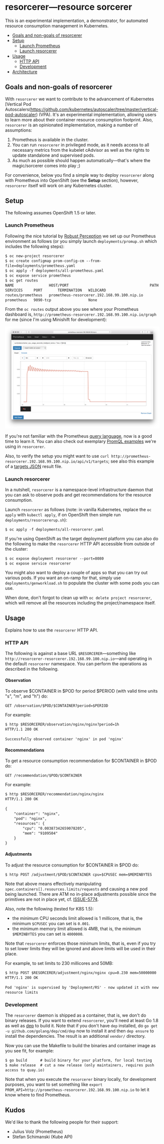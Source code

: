 # resorcerer—resource sorcerer

This is an experimental implementation, a demonstrator, for automated resource consumption management in Kubernetes.

- [Goals and non-goals of resorcerer](#goals-and-non-goals-of-resorcerer)
- [Setup](#setup)
	- [Launch Prometheus](#launch-prometheus)
	- [Launch resorcerer](#launch-resorcerer)
- [Usage](#usage)
	- [HTTP API](#http-api)
  - [Development](#development)
- [Architecture](background.md#architecture)

## Goals and non-goals of resorcerer

With `resorcerer` we want to contribute to the advancement of Kubernetes [Vertical Pod Autoscalers(https://github.com/kubernetes/autoscaler/tree/master/vertical-pod-autoscaler) (VPA). It's an experimental implementation, allowing users to learn more about their container resource consumption footprint. Also, `resorcerer` is an opinionated implementation, making a number of assumptions:

1. Prometheus is available in the cluster.
1. You can run `resorcerer` in privileged mode, as it needs access to all necessary metrics from the kubelet cAdvisor as well as the rights to update standalone and supervised pods.
1. As much as possible should happen automatically—that's where the magic/sorcerer comes into play ;)

For convenience, below you find a simple way to deploy `resorcerer` along with Prometheus into OpenShift (see the **Setup** section), however, `resorcerer` itself will work on any Kubernetes cluster.

## Setup

The following assumes OpenShift 1.5 or later.

### Launch Prometheus

Following the nice tutorial by [Robust Perception](https://www.robustperception.io/openshift-and-prometheus/)
we set up our Prometheus environment as follows (or you simply launch `deployments/promup.sh` which includes the following steps):

```
$ oc new-project resorcerer
$ oc create configmap prom-config-cm --from-file=deployments/prometheus.yaml
$ oc apply -f deployments/all-prometheus.yaml
$ oc expose service prometheus
$ oc get routes
NAME                HOST/PORT                                     PATH      SERVICES     PORT       TERMINATION   WILDCARD
routes/prometheus   prometheus-resorcerer.192.168.99.100.nip.io             prometheus   9090-tcp                 None
```

From the `oc routes` output above you see where your Prometheus dashboard is, `http://prometheus-resorcerer.192.168.99.100.nip.io/graph`
for me (since I'm using Minishift for development):

![Prometheus dashboard](img/prom-screen-shot.png)

If you're not familiar with the Prometheus [query language](https://prometheus.io/docs/querying/basics/), now is a good time to learn it.
You can also check out exemplary [PromQL examples](background.md#promql-examples) we're using in `resorcerer`.

Also, to verify the setup you might want to use `curl http://prometheus-resorcerer.192.168.99.100.nip.io/api/v1/targets`;
see also this example of a [targets JSON](dev/example-targets.json) result file.

### Launch resorcerer

In a nutshell, `resorcerer` is a namespace-level infrastructure daemon that you can ask to observe pods and get recommendations for the resource consumption.

Launch `resorcerer` as follows (note: in vanilla Kubernetes, replace the `oc apply` with `kubectl apply`, if on OpenShift then simple run `deployments/resorcererup.sh`):

```
$ oc apply -f deployments/all-resorcerer.yaml
```

If you're using OpenShift as the target deployment platform you can also do the following to make the `resorcerer` HTTP API
accessible from outside of the cluster:

```
$ oc expose deployment resorcerer --port=8080
$ oc expose service resorcerer
```

You might also want to deploy a couple of apps so that you can try out various pods.
If you want an on-ramp for that, simply use `deployments/genworkload.sh` to populate the cluster with some pods you can use.

When done, don't forgot to clean up with `oc delete project resorcerer`, which will remove all the resources including the project/namespace itself.

## Usage

Explains how to use the `resorcerer` HTTP API.

### HTTP API

The following is against a base URL `$RESORCERER`—something like `http://resorcerer-resorcerer.192.168.99.100.nip.io`—and operating in the default `resorcerer` namespace. You can perform the operations as described in the following.

#### Observation

To observe $CONTAINER in $POD for period $PERIOD (with valid time units "s", "m", and "h") do:

```
GET /observation/$POD/$CONTAINER?period=$PERIOD
```

For example:

```
$ http $RESORCERER/observation/nginx/nginx?period=1h
HTTP/1.1 200 OK

Successfully observed container 'nginx' in pod 'nginx'
```

#### Recommendations

To get a resource consumption recommendation for $CONTAINER in $POD do:

```
GET /recommendation/$POD/$CONTAINER
```

For example:

```
$ http $RESORCERER/recommendation/nginx/nginx
HTTP/1.1 200 OK

{
    "container": "nginx",
    "pod": "nginx",
    "resources": {
        "cpu": "0.00387342659078205",
        "mem": "9109504"
    }
}
```

#### Adjustments

To adjust the resource consumption for $CONTAINER in $POD do:

```
$ http POST /adjustment/$POD/$CONTAINER cpu=$CPUSEC mem=$MEMINBYTES
```

Note that above means effectively manipulating `spec.containers[].resources.limits/requests` and causing a new pod being launched.
There are ATM no in-place adjustments possible since the primitives are not in place yet, cf. [ISSUE-5774](https://github.com/kubernetes/kubernetes/issues/5774).

Also, note the following (tested for K8S 1.5):

- the minimum CPU seconds limit allowed is 1 millicore, that is, the minimum `$CPUSEC` you can set is `0.001`.
- the minimum memory limit allowed is 4MB, that is, the minimum `$MEMINBYTES` you can set is `4000000`.

Note that `resorcerer` enforces those minimum limits, that is, even if you try to set lower limits they will be ignored and above limits will be used in their place.

For example, to set limits to 230 millicores and 50MB:

```
$ http POST $RESORCERER/adjustment/nginx/nginx cpu=0.230 mem=50000000
HTTP/1.1 200 OK

Pod 'nginx' is supervised by 'Deployment/RS' - now updated it with new resource limits
```

### Development

The `resorcerer` daemon is shipped as a container, that is, we don't do binary releases.
If you want to extend `resorcerer`, you'll need at least Go 1.8 as well as [dep](https://github.com/golang/dep)
to build it. Note that if you don't have `dep` installed, do `go get -u github.com/golang/dep/cmd/dep` now to install it
and then `dep ensure` to install the dependencies. The result is an additional `vendor/` directory.

Now you can use the Makefile to build the binaries and container image as you see fit, for example:

```
$ go build      # build binary for your platform, for local testing
$ make release  # cut a new release (only maintainers, requires push access to quay.io)
```

Note that when you execute the `resorcerer` binary locally, for development purposes, you want to set
something like `export PROM_API=http://prometheus-resorcerer.192.168.99.100.nip.io` to let it know where
to find Prometheus.

## Kudos

We'd like to thank the following people for their support:

- Julius Volz (Prometheus)
- Stefan Schimanski (Kube API)
